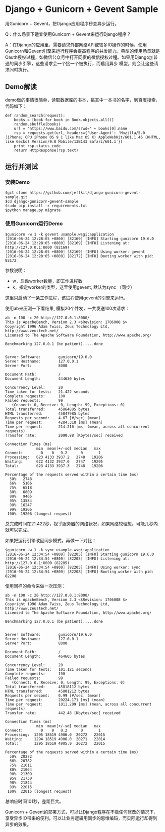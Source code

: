 # Django + Gunicorn + Gevent Sample

用Gunicorn + Gevent，把Django应用程序秒变异步运行。

Q：什么场景下适宜使用Gunicorn + Gevent来运行Django程序？

A：在Django的应用里，需要请求外部网络API或较多IO操作的时候，使用Gunicorn和Gevent引擎来运行程序会提高程序的并发能力。典型的使用场景就是Oauth授权过程，如微信公众号中打开网责的微信授权过程。如果用Django加普通的同步引擎，这些请求会一个接一个被执行，而启用异步
模型，则会让这些请求同时执行。

## Demo解读

demo做的事情很简单，读取数据库的书本，挑其中一本书的名字，到百度搜索，代码如下：

```
def random_search(request):
    books = [book for book in Book.objects.all()]
    random.shuffle(books)
    url = 'https://www.baidu.com/s?wd=' + books[0].name
    rsp = requests.get(url, headers={'User-Agent': 'Mozilla/5.0 (iPhone; CPU iPhone OS 9_1 like Mac OS X) AppleWebKit/601.1.46 (KHTML, like Gecko) Version/9.0 Mobile/13B143 Safari/601.1'})
    print rsp.status_code
    return HttpResponse(rsp.text)
```

## 运行并测试

### 安装Demo

```
$git clone https://github.com/jeffkit/django-gunicorn-gevent-sample.git
$cd django-gunicorn-gevent-sample
$sudo pip install -r requirements.txt
$python manage.py migrate

```

### 使用Gunicorn运行Demo

```
$gunicorn -w 1 -k gevent usample.wsgi:application
[2016-06-24 12:28:05 +0800] [82169] [INFO] Starting gunicorn 19.6.0
[2016-06-24 12:28:05 +0800] [82169] [INFO] Listening at: http://127.0.0.1:8000 (82169)
[2016-06-24 12:28:05 +0800] [82169] [INFO] Using worker: gevent
[2016-06-24 12:28:05 +0800] [82172] [INFO] Booting worker with pid: 82172

```
参数说明：

- w，启动worker数量，即工作进程数
- k，指定worker的类型，这里使用gevent, 默认为sync （同步）

这里只启动了一条工作进程，该进程使用gevent的引擎来运行。

使用ab来压测一下看结果, 模拟20个并发，一共发送100次请求：

```
ab -n 100 -c 20 http://127.0.0.1:8000/
This is ApacheBench, Version 2.3 <$Revision: 1706008 $>
Copyright 1996 Adam Twiss, Zeus Technology Ltd, http://www.zeustech.net/
Licensed to The Apache Software Foundation, http://www.apache.org/

Benchmarking 127.0.0.1 (be patient).....done


Server Software:        gunicorn/19.6.0
Server Hostname:        127.0.0.1
Server Port:            8000

Document Path:          /
Document Length:        444630 bytes

Concurrency Level:      20
Time taken for tests:   21.422 seconds
Complete requests:      100
Failed requests:        99
   (Connect: 0, Receive: 0, Length: 99, Exceptions: 0)
Total transferred:      45864885 bytes
HTML transferred:       45847985 bytes
Requests per second:    4.67 [#/sec] (mean)
Time per request:       4284.318 [ms] (mean)
Time per request:       214.216 [ms] (mean, across all concurrent requests)
Transfer rate:          2090.88 [Kbytes/sec] received

Connection Times (ms)
              min  mean[+/-sd] median   max
Connect:        0    0   0.2      0       1
Processing:   623 4133 3937.2   2748   19206
Waiting:      622 4132 3937.6   2747   19205
Total:        623 4133 3937.3   2748   19206

Percentage of the requests served within a certain time (ms)
  50%   2748
  66%   5166
  75%   6518
  80%   6809
  90%   9465
  95%  13584
  98%  16247
  99%  19206
 100%  19206 (longest request)

```

总完成时间在21.422秒，视乎服务器的网络状况，如果网络较理想，可能几秒内就可以完成。

如果把运行引擎改回同步模式，再做一下对比：

```
$gunicorn -w 1 -k sync usample.wsgi:application
[2016-06-24 12:34:54 +0800] [82205] [INFO] Starting gunicorn 19.6.0
[2016-06-24 12:34:54 +0800] [82205] [INFO] Listening at: http://127.0.0.1:8000 (82205)
[2016-06-24 12:34:54 +0800] [82205] [INFO] Using worker: sync
[2016-06-24 12:34:54 +0800] [82208] [INFO] Booting worker with pid: 82208
```

使用同样的命令来做一次压测：

```
ab -n 100 -c 20 http://127.0.0.1:8000/
This is ApacheBench, Version 2.3 <$Revision: 1706008 $>
Copyright 1996 Adam Twiss, Zeus Technology Ltd, http://www.zeustech.net/
Licensed to The Apache Software Foundation, http://www.apache.org/

Benchmarking 127.0.0.1 (be patient).....done


Server Software:        gunicorn/19.6.0
Server Hostname:        127.0.0.1
Server Port:            8000

Document Path:          /
Document Length:        464605 bytes

Concurrency Level:      20
Time taken for tests:   101.121 seconds
Complete requests:      100
Failed requests:        99
   (Connect: 0, Receive: 0, Length: 99, Exceptions: 0)
Total transferred:      45818112 bytes
HTML transferred:       45801212 bytes
Requests per second:    0.99 [#/sec] (mean)
Time per request:       20224.171 [ms] (mean)
Time per request:       1011.209 [ms] (mean, across all concurrent requests)
Transfer rate:          442.48 [Kbytes/sec] received

Connection Times (ms)
              min  mean[+/-sd] median   max
Connect:        0    0   0.2      0       1
Processing:  1295 18519 4906.0  20272   22015
Waiting:     1294 18519 4906.0  20271   22014
Total:       1295 18519 4905.9  20272   22015

Percentage of the requests served within a certain time (ms)
  50%  20272
  66%  20782
  75%  21011
  80%  21064
  90%  21309
  95%  21730
  98%  21844
  99%  22015
 100%  22015 (longest request)
```

总响应时间101秒，差距巨大。


Gunicorn + Gevent的部署方式，可以让Django程序在不做任何修改的情况下，享受异步IO带来的便利。可以让业务逻辑用同步的思维编码，而实际运行却得到异步的效果。
